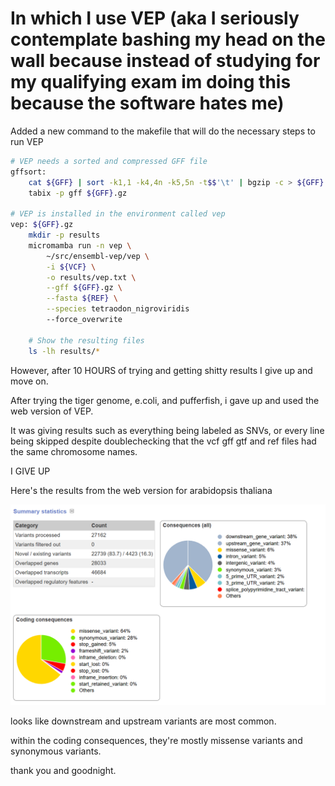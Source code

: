 # In which I use VEP (aka I seriously contemplate bashing my head on the wall because instead of studying for my qualifying exam im doing this because the software hates me)

Added a new command to the makefile that will do the necessary steps to run VEP

```bash
# VEP needs a sorted and compressed GFF file
gffsort:
	cat ${GFF} | sort -k1,1 -k4,4n -k5,5n -t$$'\t' | bgzip -c > ${GFF}.gz
	tabix -p gff ${GFF}.gz

# VEP is installed in the environment called vep
vep: ${GFF}.gz
	mkdir -p results
	micromamba run -n vep \
		~/src/ensembl-vep/vep \
		-i ${VCF} \
		-o results/vep.txt \
		--gff ${GFF}.gz \
		--fasta ${REF} \
		--species tetraodon_nigroviridis
		--force_overwrite 

	# Show the resulting files
	ls -lh results/*
```

However, after 10 HOURS of trying and getting shitty results I give up and move on.

After trying the tiger genome, e.coli, and pufferfish, i gave up and used the web version of VEP.

It was giving results such as everything being labeled as SNVs, or every line being skipped despite doublechecking that the vcf gff gtf and ref files had the same chromosome names.

I GIVE UP

Here's the results from the web version for arabidopsis thaliana

![overview](images/results.png)

looks like downstream and upstream variants are most common.

within the coding consequences, they're mostly missense variants and synonymous variants.

thank you and goodnight.

